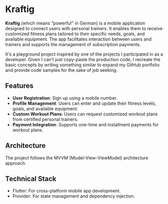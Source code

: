 # Kraftig

**Kraftig** (which means “powerful" in German) is a mobile application designed to connect users with personal trainers. It enables them to receive customized fitness plans tailored to their specific needs, goals, and available equipment. The app facilitates interaction between users and trainers and supports the management of subscription payments.

It's a playground project inspired by one of the projects I participated in as a developer. Given I can’t just copy-paste the production code, I recreate the basic concepts by writing something similar to expand my GitHub portfolio and provide code samples for the sake of job seeking.

## Features
* **User Registration**: Sign up using a mobile number.
* **Profile Management**: Users can enter and update their fitness levels, goals, and available equipment.
* **Custom Workout Plans**: Users can request customized workout plans from certified personal trainers.
* **Payment Integration**: Supports one-time and installment payments for workout plans.

## Architecture
The project follows the MVVM (Model-View-ViewModel) architecture approach.

## Technical Stack
* Flutter: For cross-platform mobile app development.
* Provider: For state management and dependency injection.